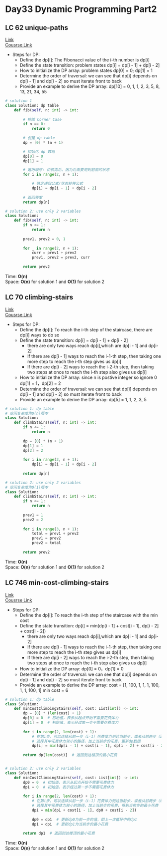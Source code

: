# Day33 Dynamic Programming Part2

## LC 62 unique-paths
[Link](https://leetcode.com/problems/unique-paths/)   
[Cousrse Link](https://programmercarl.com/0062.%E4%B8%8D%E5%90%8C%E8%B7%AF%E5%BE%84.html)    
- Steps for DP:
    - Define the dp[i]: The Fibonacci value of the i-th number is dp[i]
    - Define the state transition: problem states dp[i] = dp[i - 1] + dp[i - 2]
    - How to initialize the DP array: problem states dp[0] = 0; dp[1] = 1
    - Determine the order of traversal: we can see that dp[i] depends on dp[i - 1] and dp[i - 2] so must iterate front to back
    - Provide an example to derive the DP array: dp[10] = 0, 1, 1, 2, 3, 5, 8, 13, 21, 34, 55
```python
# solution 1
class Solution: dp table
    def fib(self, n: int) -> int:
       
        # 排除 Corner Case
        if n == 0:
            return 0
        
        # 创建 dp table 
        dp = [0] * (n + 1)

        # 初始化 dp 数组
        dp[0] = 0
        dp[1] = 1

        # 遍历顺序: 由前向后。因为后面要用到前面的状态
        for i in range(2, n + 1):

            # 确定递归公式/状态转移公式
            dp[i] = dp[i - 1] + dp[i - 2]
        
        # 返回答案
        return dp[n]

# solution 2: use only 2 variables
class Solution:
    def fib(self, n: int) -> int:
        if n <= 1:
            return n
        
        prev1, prev2 = 0, 1
        
        for _ in range(2, n + 1):
            curr = prev1 + prev2
            prev1, prev2 = prev2, curr
        
        return prev2
```
Time: **O(n)**     
Space: **O(n)** for solution 1 and **O(1)** for solution 2


##  LC 70 climbing-stairs
[Link](https://leetcode.com/problems/climbing-stairs/description/)   
[Cousrse Link](https://programmercarl.com/0070.%E7%88%AC%E6%A5%BC%E6%A2%AF.html)
- Steps for DP:
    - Define the dp[i]: To reach the i-th step of the staircase, there are dp[i] ways to do so
    - Define the state transition: dp[i] = dp[i - 1] + dp[i - 2]
        - there are only two ways reach dp[i],which are dp[i - 1] and dp[i-2]
        - If there are dp[i - 1] ways to reach the i-1-th step, then taking one more step to reach the i-th step gives us dp[i]
        - If there are dp[i - 2] ways to reach the i-2-th step, then taking two steps at once to reach the i-th step also gives us dp[i]
    - How to initialize the DP array: since n is postive integer so ignore 0 dp[1] = 1，dp[2] = 2
    - Determine the order of traversal: we can see that dp[i] depends on dp[i - 1] and dp[i - 2] so must iterate front to back
    - Provide an example to derive the DP array: dp[5] = 1, 1, 2, 3, 5
```python
# solution 1: dp table
# 空间复杂度为O(n)版本
class Solution:
    def climbStairs(self, n: int) -> int:
        if n <= 1:
            return n
        
        dp = [0] * (n + 1)
        dp[1] = 1
        dp[2] = 2
        
        for i in range(3, n + 1):
            dp[i] = dp[i - 1] + dp[i - 2]
        
        return dp[n]

# solution 2: use only 2 variables
# 空间复杂度为O(1)版本
class Solution:
    def climbStairs(self, n: int) -> int:
        if n <= 1:
            return n
        
        prev1 = 1
        prev2 = 2
        
        for i in range(3, n + 1):
            total = prev1 + prev2
            prev1 = prev2
            prev2 = total
        
        return prev2

```
Time: **O(n)**     
Space: **O(n)** for solution 1 and **O(1)** for solution 2


##  LC 746 min-cost-climbing-stairs
[Link](https://leetcode.com/problems/min-cost-climbing-stairs/description/)   
[Cousrse Link](https://programmercarl.com/0746.%E4%BD%BF%E7%94%A8%E6%9C%80%E5%B0%8F%E8%8A%B1%E8%B4%B9%E7%88%AC%E6%A5%BC%E6%A2%AF.html)
- Steps for DP:
    - Define the dp[i]: To reach the i-th step of the staircase with the min cost
    - Define the state transition: dp[i] = min(dp[i - 1] + cost[i - 1], dp[i - 2] + cost[i - 2])
        - there are only two ways reach dp[i],which are dp[i - 1] and dp[i-2]
        - If there are dp[i - 1] ways to reach the i-1-th step, then taking one more step to reach the i-th step gives us dp[i]
        - If there are dp[i - 2] ways to reach the i-2-th step, then taking two steps at once to reach the i-th step also gives us dp[i]
    - How to initialize the DP array: dp[0] = 0，dp[1] = 0 
    - Determine the order of traversal: we can see that dp[i] depends on dp[i - 1] and dp[i - 2] so must iterate front to back
    - Provide an example to derive the DP array: cost = [1, 100, 1, 1, 1, 100, 1, 1, 100, 1] min cost = 6
```python
# solution 1: dp table
class Solution:
    def minCostClimbingStairs(self, cost: List[int]) -> int:
        dp = [0] * (len(cost) + 1)
        dp[0] = 0  # 初始值，表示从起点开始不需要花费体力
        dp[1] = 0  # 初始值，表示经过第一步不需要花费体力
        
        for i in range(2, len(cost) + 1):
            # 在第i步，可以选择从前一步（i-1）花费体力到达当前步，或者从前两步（i-2）花费体力到达当前步
            # 选择其中花费体力较小的路径，加上当前步的花费，更新dp数组
            dp[i] = min(dp[i - 1] + cost[i - 1], dp[i - 2] + cost[i - 2])
        
        return dp[len(cost)]  # 返回到达楼顶的最小花费


# solution 2: use only 2 variables
class Solution:
    def minCostClimbingStairs(self, cost: List[int]) -> int:
        dp0 = 0  # 初始值，表示从起点开始不需要花费体力
        dp1 = 0  # 初始值，表示经过第一步不需要花费体力
        
        for i in range(2, len(cost) + 1):
            # 在第i步，可以选择从前一步（i-1）花费体力到达当前步，或者从前两步（i-2）花费体力到达当前步
            # 选择其中花费体力较小的路径，加上当前步的花费，得到当前步的最小花费
            dpi = min(dp1 + cost[i - 1], dp0 + cost[i - 2])
            
            dp0 = dp1  # 更新dp0为前一步的值，即上一次循环中的dp1
            dp1 = dpi  # 更新dp1为当前步的最小花费
        
        return dp1  # 返回到达楼顶的最小花费
```
Time: **O(n)**     
Space: **O(n)** for solution 1 and **O(1)** for solution 2

